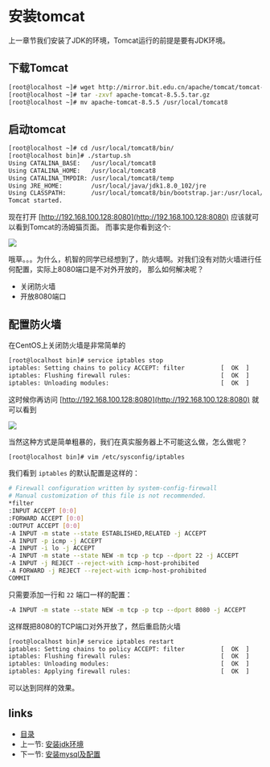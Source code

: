 # 安装tomcat

上一章节我们安装了JDK的环境，Tomcat运行的前提是要有JDK环境。

## 下载Tomcat

```bash
[root@localhost ~]# wget http://mirror.bit.edu.cn/apache/tomcat/tomcat-8/v8.5.5/bin/apache-tomcat-8.5.5.tar.gz
[root@localhost ~]# tar -zxvf apache-tomcat-8.5.5.tar.gz
[root@localhost ~]# mv apache-tomcat-8.5.5 /usr/local/tomcat8
```

## 启动tomcat

```bash
[root@localhost ~]# cd /usr/local/tomcat8/bin/
[root@localhost bin]# ./startup.sh 
Using CATALINA_BASE:   /usr/local/tomcat8
Using CATALINA_HOME:   /usr/local/tomcat8
Using CATALINA_TMPDIR: /usr/local/tomcat8/temp
Using JRE_HOME:        /usr/local/java/jdk1.8.0_102/jre
Using CLASSPATH:       /usr/local/tomcat8/bin/bootstrap.jar:/usr/local/tomcat8/bin/tomcat-juli.jar
Tomcat started.
```

现在打开 [http://192.168.100.128:8080](http://192.168.100.128:8080) 应该就可以看到Tomcat的汤姆猫页面。
而事实是你看到这个:

![](https://ooo.0o0.ooo/2016/09/09/57d23ea8c353e.png)

哦草。。。为什么，机智的同学已经想到了，防火墙啊。对我们没有对防火墙进行任何配置，实际上8080端口是不对外开放的，
那么如何解决呢？

- 关闭防火墙
- 开放8080端口

## 配置防火墙

在CentOS上关闭防火墙是非常简单的

```bash
[root@localhost bin]# service iptables stop
iptables: Setting chains to policy ACCEPT: filter          [  OK  ]
iptables: Flushing firewall rules:                         [  OK  ]
iptables: Unloading modules:                               [  OK  ]
```

这时候你再访问 [http://192.168.100.128:8080](http://192.168.100.128:8080) 就可以看到

![](https://ooo.0o0.ooo/2016/09/09/57d23f752bfce.png)

当然这种方式是简单粗暴的，我们在真实服务器上不可能这么做，怎么做呢？

```bash
[root@localhost bin]# vim /etc/sysconfig/iptables
```

我们看到 `iptables` 的默认配置是这样的：

```bash
# Firewall configuration written by system-config-firewall
# Manual customization of this file is not recommended.
*filter
:INPUT ACCEPT [0:0]
:FORWARD ACCEPT [0:0]
:OUTPUT ACCEPT [0:0]
-A INPUT -m state --state ESTABLISHED,RELATED -j ACCEPT
-A INPUT -p icmp -j ACCEPT
-A INPUT -i lo -j ACCEPT
-A INPUT -m state --state NEW -m tcp -p tcp --dport 22 -j ACCEPT
-A INPUT -j REJECT --reject-with icmp-host-prohibited
-A FORWARD -j REJECT --reject-with icmp-host-prohibited
COMMIT
```

只需要添加一行和 `22` 端口一样的配置：

```bash
-A INPUT -m state --state NEW -m tcp -p tcp --dport 8080 -j ACCEPT
```

这样既把8080的TCP端口对外开放了，然后重启防火墙

```bash
[root@localhost bin]# service iptables restart
iptables: Setting chains to policy ACCEPT: filter          [  OK  ]
iptables: Flushing firewall rules:                         [  OK  ]
iptables: Unloading modules:                               [  OK  ]
iptables: Applying firewall rules:                         [  OK  ]
```

可以达到同样的效果。

## links
   * [目录](<README.md>)
   * 上一节: [安装jdk环境](<install-jdk.md>)
   * 下一节: [安装mysql及配置](<install-mysql.md>)